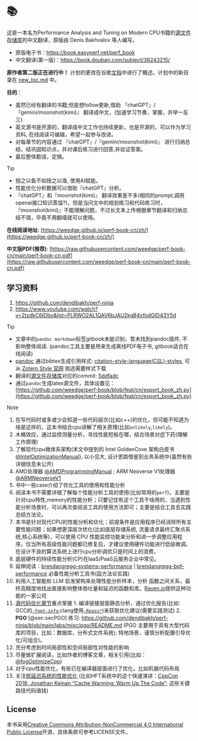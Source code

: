 # 📚

这是一本名为Performance Analysis and Tuning on Modern CPU书籍的[源文件存储库](https://github.com/dendibakh/perf-book)的中文翻译，原版由 Denis Bakhvalov 等人编写。

- 原版电子书：https://book.easyperf.net/perf_book
- 中文翻译(第一版)：https://book.douban.com/subject/36243215/

**原作者第二版正在进行中！** 计划的更改在谷歌[文档](https://docs.google.com/document/d/1tr2qRDe72VSBYypIANYjJLM_zCdPB6S9m4LmXsQb0vQ/edit?usp=sharing)中进行了概述。计划中的新目录在 [new_toc.md](https://github.com/dendibakh/perf-book/blob/main/new_toc.md) 中。

**目的**：

  - 虽然已经有翻译的书籍;但是想follow更新,借助 『chatGPT』/『gemini/moonshot(kimi)』 翻译成中文，(加速学习节奏，掌握，并举一反三)
  - 英文源书是开源的，翻译成中文工作也持续更新，也是开源的，可以作为学习资料, 在线阅读可编辑，希望一起参与改进。
  - 对每章节的内容通过 『chatGPT』/『gemini/moonshot(kimi)』 进行归纳总结，结巩固知识点，并对课后练习进行回答,并验证答案。
  - 最后整体勘误，定搞。

> [!TIP]
> - 授之以鱼不如授之以渔, 使用AI赋能。
> - 性能优化分析数据可以借助『chatGPT』分析。
> - 『chatGPT』和『moonshot(kimi)』 翻译效果差不多(相同的prompt,调用openai接口知识蒸馏?)，但是当问文中的规划练习和代码练习时，『moonshot(kimi)』不能理解问题，不过长文本上传根据章节翻译和归纳总结不错，毕竟不用翻墙就可以使用。

[@TODO]: 后续将上述流程用代码实现一个工作流(尽量)自动化翻译,归纳,Q&A的应用工具(CI)。

**在线阅读地址**: [https://weedge.github.io/perf-book-cn/zh/](https://weedge.github.io/perf-book-cn/zh/)

**中文版PDF(推荐)**: [https://raw.githubusercontent.com/weedge/perf-book-cn/main/perf-book-cn.pdf](https://raw.githubusercontent.com/weedge/perf-book-cn/main/perf-book-cn.pdf)

## 学习资料
1. https://github.com/dendibakh/perf-ninja
2. https://www.youtube.com/watch?v=2tzdkC6IDbo&list=PLRWO2AL1QAV6bJAU2kgB4xfodGID43Y5d


> [!TIP]
> - 文章中的`pandoc markdown`标签gitbook未能识别，暂未找到pandoc插件, 不影响整体阅读. (pandoc工具主要是用来生成离线PDF电子书, gitbook适合在线阅读)
> - [pandoc](https://pandoc.org/MANUAL.html) 通过bibtex生成引用样式: [citation-style-language(CSL)-styles](https://github.com/citation-style-language/styles), 可从 [Zotero Style 官网](https://www.zotero.org/styles) 挑选需要样式下载 
> - 翻译的[源文件存储库](https://github.com/dendibakh/perf-book)对应的commit: [5ddfadc](https://github.com/dendibakh/perf-book/commit/5ddfadc9c292b7dbac4d868e7a25b9a6ea3648c8)
> - 通过`pandoc`生成latex源文件，具体设置见：[https://github.com/weedge/perf-book/blob/feat/cn/export_book_zh.py](https://github.com/weedge/perf-book/blob/feat/cn/export_book_zh.py)


> [!NOTE]
> 1. 在写代码时或多或少会知道一些代码层次(比如c++)的优化，但可能不知道为啥是这样的，这本书结合cpu讲解了相关原理(比如`unlikely`,`likely`)。
> 1. 木桶效应，通过监控测量分析，寻找性能短板在哪，结合场景对症下药(理解工作原理)
> 2. 了解现代cpu微体系架构(本文中提到的 Intel GoldenCove 架构白皮书[@IntelOptimizationManual](./zh/chapters//References.md#IntelOptimizationManual)), 以小见大, 设计思路借鉴到业务系统中(虽然有些详细信息未公开)
> 3. AMD处理器 [@AMDProgrammingManual](./zh/chapters/References.md#AMDProgrammingManual) ; ARM Neoverse V1处理器 [@ARMNeoverseV1](./zh/chapters/References.md#ARMNeoverseV1)
> 4. 书中一些case介绍了优化工具的使用和性能分析
> 5. 阅读本书不需要详细了解每个性能分析工具的使用(比如常用的`perf`)，主要是针对cpu特性,memory的性能分析；只要记住有这个工具干啥用的，当遇到性能分析场景时，可以再次查阅该工具的使用方法即可；主要是结合工具去实践总结方法论。
> 6. 本书是针对现代CPU的性能分析和优化；前提条件是应用程序已经消除所有主要性能问题；如果想更深层次优化(比如底层存储系统, 流量请求最终汇聚点系统,核心系统等)，可以使用 CPU 性能监控功能来分析和进一步调整应用程序。仅当所有高级性能问题都已修复后，才建议使用硬件功能进行低级微调。在设计不良的算法系统上进行cpu分析调优只是时间上的浪费。
> 7. 底层硬件的持续性能分析(CP)在IaaS/PaaS云服务企业中常见。
> 8. 延伸阅读：[brendangregg-systems-performance](https://www.brendangregg.com/systems-performance-2nd-edition-book.html) | [brendangregg-bpf-performance](https://www.brendangregg.com/bpf-performance-tools-book.html) 必备性能分析工具书(函方法论实践)
> 9. 利用人工智能和 LLM 启发架构来处理性能分析样本，分析
> 函数之间关系，最终高精度地找出直接影响整体吞吐量和延迟的函数和库。[Raven.io](https://raven.io/)提供这种功能的一家公司
> 10. [源代码优化章节](./zh/chapters/8-Optimizing-Memory-Accesses/8-0_Source_Code_Tuning_For_CPU_cn.md)重点掌握
    1. 编译链接层面静态分析，通过优化报告(比如: GCC的[`-fopt-info`](https://gcc.gnu.org/onlinedocs/gcc/Developer-Options.html#index-fopt-info);clang使用[`-Rpass*`](https://llvm.org/docs/Vectorizers.html#diagnostics))来获取优化建议(需要实践测试)
    2. **PGO** [@sec:secPGO] 练习: https://github.com/dendibakh/perf-ninja/blob/main/labs/misc/pgo/README.md (PGO 主要用于具有大型代码库的项目，比如：数据库，分布式文件系统); 特地场景，谨慎分析配置引导优化(可组合)。
> 11. 充分考虑到时间局部性和空间局部性对性能的影响
> 12. 尽量做扩展阅读，比如作者的博客文章，相关引用(比如：[@fogOptimizeCpp](./zh/chapters/References.md#fogOptimizeCpp))
> 13. 对于cpu性能优化，有些已在编译器层面进行了优化，比如机器代码布局
> 14. 关注[低延迟系统的性能优化](./zh/chapters/12-Other-Tuning-Areas/12-4_Low-Latency-Tuning-Techniques_cn.md) (比如HFT系统中的这个快速演讲：[CppCon 2018: Jonathan Keinan “Cache Warming: Warm Up The Code”](https://www.youtube.com/watch?v=XzRxikGgaHI); 这些关键路径代码值钱)


## License

本书采用[Creative Commons Attribution-NonCommercial 4.0 International Public License](https://creativecommons.org/licenses/by-nc/4.0/legalcode)开源，具体条款可参考LICENSE文件。
